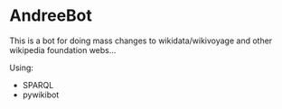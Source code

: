 # AndreeBot

This is a bot for doing mass changes to wikidata/wikivoyage and other wikipedia
foundation webs...

Using:
* SPARQL
* pywikibot
